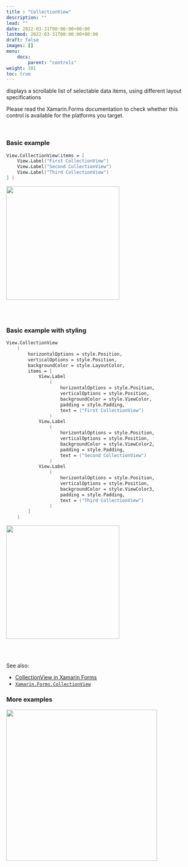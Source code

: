 ```yaml
---
title : "CollectionView"
description: ""
lead: ""
date: 2022-03-31T00:00:00+00:00
lastmod: 2022-03-31T00:00:00+00:00
draft: false
images: []
menu:
    docs:
        parent: "controls"
weight: 101
toc: true
---
```


displays a scrollable list of selectable data items, using different layout specifications

Please read the Xamarin.Forms documentation to check whether this control is available for the platforms you target.

<br /> 

### Basic example


```fs 
View.CollectionView(items = [
    View.Label("First CollectionView")
    View.Label("Second CollectionView")
    View.Label("Third CollectionView")
] )
```

<img src="images/view/CollectionView-adr-basic.png" width="300">

<br /> <br /> 

### Basic example with styling

```fs 
View.CollectionView
    (
        horizontalOptions = style.Position,
        verticalOptions = style.Position,
        backgroundColor = style.LayoutColor,
        items = [
            View.Label
                (
                    horizontalOptions = style.Position,
                    verticalOptions = style.Position,
                    backgroundColor = style.ViewColor,
                    padding = style.Padding,  
                    text = ("First CollectionView")
                )
            View.Label
                (
                    horizontalOptions = style.Position,
                    verticalOptions = style.Position,
                    backgroundColor = style.ViewColor2,
                    padding = style.Padding,  
                    text = ("Second CollectionView")
                )
            View.Label
                (
                    horizontalOptions = style.Position,
                    verticalOptions = style.Position,
                    backgroundColor = style.ViewColor3,
                    padding = style.Padding,  
                    text = ("Third CollectionView")
                )
        ] 
    )
```

<img src="images/view/CollectionView-adr-styled.png" width="300">

<br /> <br /> 

See also:

* [CollectionView in Xamarin Forms](https://docs.microsoft.com/en-us/xamarin/xamarin-forms/user-interface/CollectionView)
* [`Xamarin.Forms.CollectionView`](https://docs.microsoft.com/en-us/dotnet/api/Xamarin.Forms.CollectionView)


### More examples

<img src="https://user-images.githubusercontent.com/52166903/60262083-4683a780-98d5-11e9-8afc-cde4d594171b.png" width="400">